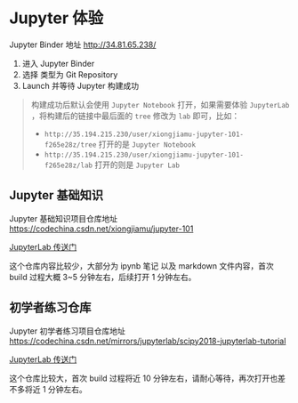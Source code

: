 # Jupyter 体验

Jupyter Binder 地址 <http://34.81.65.238/>

1. 进入 Jupyter Binder
2. 选择 类型为 Git Repository
3. Launch 并等待 Jupyter 构建成功

> 构建成功后默认会使用 `Jupyter Notebook` 打开，如果需要体验 `JupyterLab` ，将构建后的链接中最后面的 `tree` 修改为 `lab` 即可，比如：
>
> - `http://35.194.215.230/user/xiongjiamu-jupyter-101-f265e28z/tree`  打开的是 `Jupyter Notebook`
> - `http://35.194.215.230/user/xiongjiamu-jupyter-101-f265e28z/lab` 打开的则是 `Jupyter Lab`



## Jupyter 基础知识

Jupyter 基础知识项目仓库地址 <https://codechina.csdn.net/xiongjiamu/jupyter-101>

[JupyterLab 传送门](http://34.81.65.238/v2/git/https%3A%2F%2Fcodechina.csdn.net%2Fxiongjiamu%2Fjupyter-101/HEAD)

这个仓库内容比较少，大部分为 ipynb 笔记 以及 markdown 文件内容，首次 build 过程大概 3~5 分钟左右，后续打开 1 分钟左右。


## 初学者练习仓库

Jupyter 初学者练习项目仓库地址 <https://codechina.csdn.net/mirrors/jupyterlab/scipy2018-jupyterlab-tutorial>

[JupyterLab 传送门](http://34.81.65.238/v2/git/https%3A%2F%2Fcodechina.csdn.net%2Fmirrors%2Fjupyterlab%2Fscipy2018-jupyterlab-tutorial/HEAD)

这个仓库比较大，首次 build 过程将近 10 分钟左右，请耐心等待，再次打开也差不多将近 1 分钟左右。